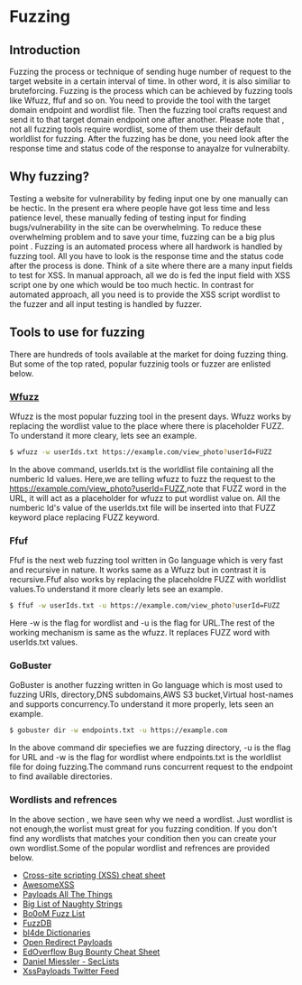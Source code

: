 # Fuzzing

## Introduction

Fuzzing the process or technique of sending huge number of request to the target website in a certain interval of time. In other word, it is also similiar to bruteforcing. Fuzzing is the process which can be achieved by fuzzing tools like Wfuzz, ffuf and so on. You need to provide the tool with the target domain endpoint and  wordlist file. Then the fuzzing tool  crafts request and send it to that target domain endpoint one after another. Please note that , not all fuzzing tools require wordlist, some of them use their default worldlist for fuzzing. After the fuzzing has be done, you need look after the response time and status code of the response to anayalze for vulnerabilty.

## Why fuzzing?

Testing a website for vulnerability by feding input one by one manually can be hectic. In the present era where people have got less time and less patience level, these manually feding of testing input for finding bugs/vulnerability in the site can be overwhelming. To reduce these overwhelming problem and to save your time, fuzzing can be a big plus point . Fuzzing is an automated process where all hardwork is handled by fuzzing tool. All you have to look is the response time and the status code after the process is done. Think of a site where there are a many input fields to test for XSS. In manual approach, all we do is fed the input field with XSS script one by one which would be too much hectic. In contrast for automated approach, all you need is to provide the XSS script wordlist to the fuzzer  and all input testing is handled by fuzzer.

## Tools to use for fuzzing

There are hundreds of tools available at the market for doing fuzzing thing. But some of the top rated, popular fuzzinig tools or fuzzer are enlisted below.

### [Wfuzz](https://github.com/xmendez/wfuzz)

Wfuzz is the most popular fuzzing tool in the present days. Wfuzz works by replacing the wordlist value to the place where there is placeholder FUZZ. To understand it more cleary, lets see an example.

```bash
$ wfuzz -w userIds.txt https://example.com/view_photo?userId=FUZZ
```

In the above command, userIds.txt is the worldlist file containing all the numberic Id values. Here,we are telling wfuzz to fuzz the request to the <https://example.com/view_photo?userId=FUZZ>,note that FUZZ word in the URL, it will act as a placeholder for wfuzz to put wordlist value on. All the numberic Id's value of the userIds.txt file will be inserted into that FUZZ keyword place replacing FUZZ keyword.

### Ffuf

Ffuf is the next web fuzzing tool written in Go language which is very fast and recursive in nature. It works same as a Wfuzz but in contrast it is recursive.Ffuf also works by replacing the placeholdre FUZZ with worldlist values.To understand it more clearly lets see an example.

```bash
$ ffuf -w userIds.txt -u https://example.com/view_photo?userId=FUZZ
```

Here -w  is the flag for wordlist and -u is the flag for URL.The rest of the working mechanism is same as the wfuzz. It replaces FUZZ word with userIds.txt values.

### GoBuster

GoBuster is another fuzzing written in Go language which is most used to fuzzing URIs,
directory,DNS subdomains,AWS S3 bucket,Virtual host-names and supports concurrency.To understand it more properly, lets seen an example.

```bash
$ gobuster dir -w endpoints.txt -u https://example.com
```

In the above command dir speciefies we are fuzzing directory, -u is the flag for URL and -w is the flag for wordlist where endpoints.txt is the worldlist file for doing fuzzing.The command runs concurrent request to the endpoint to find available directories.

### Wordlists and refrences 

In the above section , we have seen why we need a wordlist. Just wordlist is not enough,the worlist must great for you fuzzing condition. If you don't find any wordlists that matches your condition then you can create your own wordlist.Some of the popular wordlist and refrences are provided below.

- [Cross-site scripting (XSS) cheat sheet](https://portswigger.net/web-security/cross-site-scripting/cheat-sheet)
- [AwesomeXSS](https://github.com/s0md3v/AwesomeXSS)
- [Payloads All The Things](https://github.com/swisskyrepo/PayloadsAllTheThings)
- [Big List of Naughty Strings](https://github.com/minimaxir/big-list-of-naughty-strings)
- [Bo0oM Fuzz List](https://github.com/Bo0oM/fuzz.txt)
- [FuzzDB](https://github.com/fuzzdb-project/fuzzdb)
- [bl4de Dictionaries](https://github.com/bl4de/dictionaries)
- [Open Redirect Payloads](https://github.com/cujanovic/Open-Redirect-Payloads)
- [EdOverflow Bug Bounty Cheat Sheet](https://github.com/EdOverflow/bugbounty-cheatsheet)
- [Daniel Miessler - SecLists](https://github.com/danielmiessler/SecLists)
- [XssPayloads Twitter Feed](https://twitter.com/XssPayloads)


